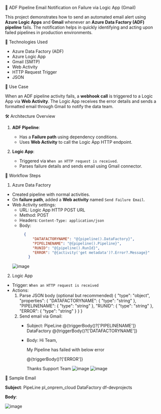🔔 ADF Pipeline Email Notification 
   on Failure via Logic App (Gmail)

This project demonstrates how to send an automated email alert
using **Azure Logic Apps** and **Gmail** 
whenever an **Azure Data Factory (ADF) pipeline** fails. 
The notification helps in quickly identifying and acting upon failed pipelines in production environments.


🚀 Technologies Used

- Azure Data Factory (ADF)
- Azure Logic App
- Gmail (SMTP)
- Web Activity
- HTTP Request Trigger
- JSON

 📌 Use Case

When an ADF pipeline activity fails, a **webhook call** is triggered to a Logic App via **Web Activity**. 
The Logic App receives the error details and sends a formatted email through Gmail to notify the data team.


🛠️ Architecture Overview

1. **ADF Pipeline**:
   - Has a **Failure path** using dependency conditions.
   - Uses **Web Activity** to call the Logic App HTTP endpoint.

2. **Logic App**:
   - Triggered via `When an HTTP request is received`.
   - Parses failure details and sends email using Gmail connector.

🔄 Workflow Steps

  1. Azure Data Factory

- Created pipeline with normal activities.
- On **failure path**, added a **Web activity** named `Send Failure Email`.
- Web Activity settings:
   - URL: Logic App HTTP POST URL
   - Method: POST
   - Headers: `Content-Type: application/json`
   - Body:
     ```json
       {
           "DATAFACTORYNAME": "@{pipeline().DataFactory}",
           "PIPELINENAME": "@{pipeline().Pipeline}",
           "RUNID": "@{pipeline().RunId}",
           "ERROR": "@{activity('get metadata')?.Error?.Message}"
         }

     ```
   ![image](https://github.com/user-attachments/assets/9a9cd667-40ad-4bf5-bff0-cd7c607ebe8a)


 2. Logic App

- Trigger: `When an HTTP request is received`
- Actions:
   1. Parse JSON body (optional but recommended)
           {
    "type": "object",
    "properties": {
        "DATAFACTORYNAME": {
            "type": "string"
        },
        "PIPELINENAME": {
            "type": "string"
        },
        "RUNID": {
            "type": "string"
        },
        "ERROR": {
            "type": "string"
        }
    }
}
   2. Send email via Gmail:
      - Subject: PipeLine   @{triggerBody()?['PIPELINENAME']}   DataFactory   @{triggerBody()?['DATAFACTORYNAME']}
      - Body:
        Hi Team,

        My Pipeline has failed with below error
      
        @{triggerBody()?['ERROR']}
      
        Thanks
        Support Team
    ![image](https://github.com/user-attachments/assets/6bb297d7-264c-47b5-9f95-21a76fa1a630)
    ![image](https://github.com/user-attachments/assets/d0a8a15c-74d9-4e01-8b34-207bc6bba6fc)

📧 Sample Email

**Subject**: PipeLine pl_onprem_cloud DataFactory df-devprojects

**Body**:

![image](https://github.com/user-attachments/assets/ba3157b7-61e7-469f-a2ed-4d5139ea9141)

